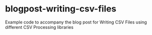 # blogpost-writing-csv-files
Example code to accompany the blog post for Writing CSV Files using different CSV Processing libraries
